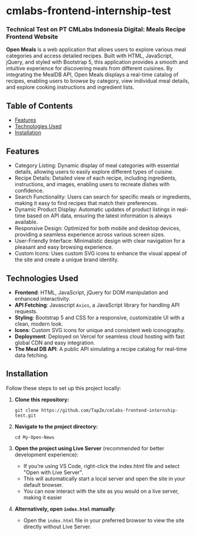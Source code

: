 ﻿# cmlabs-frontend-internship-test

### Technical Test on PT CMLabs Indonesia Digital: Meals Recipe Frontend Website

**Open Meals** is a web application that allows users to explore various meal categories and access detailed recipes. Built with HTML, JavaScript, jQuery, and styled with Bootstrap 5, this application provides a smooth and intuitive experience for discovering meals from different cuisines. By integrating the MealDB API, Open Meals displays a real-time catalog of recipes, enabling users to browse by category, view individual meal details, and explore cooking instructions and ingredient lists.

## Table of Contents

- [Features](#features)
- [Technologies Used](#technologies-used)
- [Installation](#installation)

## Features

- Category Listing: Dynamic display of meal categories with essential details, allowing users to easily explore different types of cuisine.
- Recipe Details: Detailed view of each recipe, including ingredients, instructions, and images, enabling users to recreate dishes with confidence.
- Search Functionality: Users can search for specific meals or ingredients, making it easy to find recipes that match their preferences.
- Dynamic Product Display: Automatic updates of product listings in real-time based on API data, ensuring the latest information is always available.
- Responsive Design: Optimized for both mobile and desktop devices, providing a seamless experience across various screen sizes.
- User-Friendly Interface: Minimalistic design with clear navigation for a pleasant and easy browsing experience.
- Custom Icons: Uses custom SVG icons to enhance the visual appeal of the site and create a unique brand identity.

## Technologies Used

- **Frontend**: HTML, JavaScript, jQuery for DOM manipulation and enhanced interactivity.
- **API Fetching**: Javascript `Axios`, a JavaScript library for handling API requests.
- **Styling**: Bootstrap 5 and CSS for a responsive, customizable UI with a clean, modern look.
- **Icons**: Custom SVG icons for unique and consistent web iconography.
- **Deployment**: Deployed on Vercel for seamless cloud hosting with fast global CDN and easy integration.
- **The Meal DB API**: A public API simulating a recipe catalog for real-time data fetching.

## Installation
Follow these steps to set up this project locally:

1. **Clone this repository:**

   ```
   git clone https://github.com/TapZe/cmlabs-frontend-internship-test.git
   ```

2. **Navigate to the project directory:**
   
   ```
   cd My-Open-News
   ```

3. **Open the project using Live Server** (recommended for better development experience):
   - If you’re using VS Code, right-click the index.html file and select "Open with Live Server".
   - This will automatically start a local server and open the site in your default browser.
   - You can now interact with the site as you would on a live server, making it easier

4. **Alternatively, open `index.html` manually**:
   - Open the `index.html` file in your preferred browser to view the site directly without Live Server.


